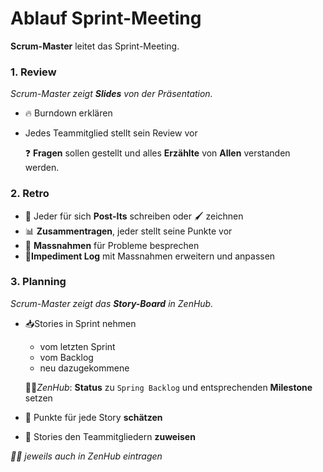 # Ablauf Sprint-Meeting

**Scrum-Master** leitet das Sprint-Meeting.

### 1. Review

*Scrum-Master zeigt **Slides** von der Präsentation.*

- 🔥 Burndown erklären
- Jedes Teammitglied stellt sein Review vor

    ❓ **Fragen** sollen gestellt und alles **Erzählte** von **Allen** verstanden werden.

### 2. Retro

- 📜 Jeder für sich **Post-Its** schreiben oder 🖌️ zeichnen
- 📊 **Zusammentragen**, jeder stellt seine Punkte vor
- 💬 **Massnahmen** für Probleme besprechen
- 🚦**Impediment Log** mit Massnahmen erweitern und anpassen

### 3. Planning

*Scrum-Master zeigt das **Story-Board** in ZenHub.*

- 📥Stories in Sprint nehmen
    - vom letzten Sprint
    - vom Backlog
    - neu dazugekommene

    🧘🏽*ZenHub*: **Status** zu `Spring Backlog` und entsprechenden **Milestone** setzen

- 💯 Punkte für jede Story **schätzen**
- 👥 Stories den Teammitgliedern **zuweisen**

*🧘🏽 jeweils auch in ZenHub eintragen*
